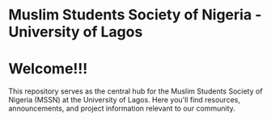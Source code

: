 <h1>Muslim Students Society of Nigeria - University of Lagos</h1>


<h1>Welcome!!!</h1>

<p>This repository serves as the central hub for the Muslim Students Society of Nigeria (MSSN) at the University of Lagos. Here you'll find resources, announcements, and project information relevant to our community.</p>
